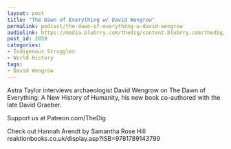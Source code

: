 ```yaml
---
layout: post
title: "The Dawn of Everything w/ David Wengrow"
permalink: podcast/the-dawn-of-everything-w-david-wengrow
audiolink: https://media.blubrry.com/thedig/content.blubrry.com/thedig/The_Dig-EP_331-Wengrow.mp3
post_id: 2059
categories: 
- Indigenous Struggles
- World History
tags: 
- David Wengrow
---
```


Astra Taylor interviews archaeologist David Wengrow on The Dawn of Everything: A New History of Humanity, his new book co-authored with the late David Graeber. 

Support us at Patreon.com/TheDig

Check out Hannah Arendt by Samantha Rose Hill reaktionbooks.co.uk/display.asp?ISB=9781789143799